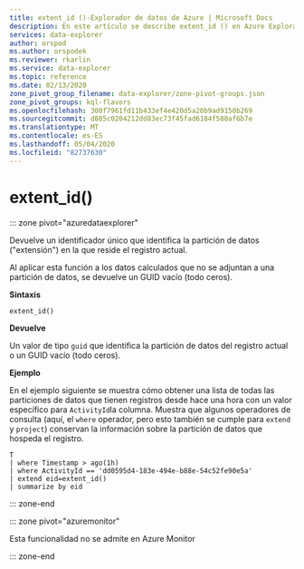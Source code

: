 ```yaml
---
title: extent_id ()-Explorador de datos de Azure | Microsoft Docs
description: En este artículo se describe extent_id () en Azure Explorador de datos.
services: data-explorer
author: orspod
ms.author: orspodek
ms.reviewer: rkarlin
ms.service: data-explorer
ms.topic: reference
ms.date: 02/13/2020
zone_pivot_group_filename: data-explorer/zone-pivot-groups.json
zone_pivot_groups: kql-flavors
ms.openlocfilehash: 300f7961fd11b433ef4e420d5a20b9ad9150b269
ms.sourcegitcommit: d885c0204212dd83ec73f45fad6184f580af6b7e
ms.translationtype: MT
ms.contentlocale: es-ES
ms.lasthandoff: 05/04/2020
ms.locfileid: "82737630"
---
```

# <a name="extent_id"></a>extent_id()

::: zone pivot="azuredataexplorer"

Devuelve un identificador único que identifica la partición de datos ("extensión") en la que reside el registro actual. 

Al aplicar esta función a los datos calculados que no se adjuntan a una partición de datos, se devuelve un GUID vacío (todo ceros).

**Sintaxis**

`extent_id()`

**Devuelve**

Un valor de tipo `guid` que identifica la partición de datos del registro actual o un GUID vacío (todo ceros).

**Ejemplo**

En el ejemplo siguiente se muestra cómo obtener una lista de todas las particiones de datos que tienen registros desde hace una hora con un valor específico para `ActivityId`la columna. Muestra que algunos operadores de consulta (aquí, el `where` operador, pero esto también se cumple para `extend` y `project`) conservan la información sobre la partición de datos que hospeda el registro.

```kusto
T
| where Timestamp > ago(1h)
| where ActivityId == 'dd0595d4-183e-494e-b88e-54c52fe90e5a'
| extend eid=extent_id()
| summarize by eid
```

::: zone-end

::: zone pivot="azuremonitor"

Esta funcionalidad no se admite en Azure Monitor

::: zone-end
